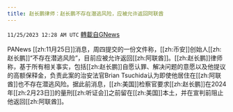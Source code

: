 ```yaml
---
title: 赵长鹏律师：赵长鹏不存在潜逃风险，应被允许返回阿联酋
---
```

`11/25/2023 12:28 AM UTC` [轉載自GNews](https://gnews.org/articles/2034721)

PANews [[zh:11月25日]]消息，周四提交的一份文件称，[[zh:币安]]创始人[[zh:赵长鹏]]“不存在潜逃风险”，目前应被允许返回[[zh:阿联酋]]。[[zh:赵长鹏]]律师称，基于所有相关事实，包括[[zh:赵长鹏]]自愿认罪、解决问题的意愿以及他提议的高额保释金，负责此案的治安法官Brian Tsuchida认为即使他居住在[[zh:阿联酋]]也不存在潜逃风险。据此前消息，[[zh:美国]]检察官要求[[zh:赵长鹏]]在2024年[[zh:2月23日]]的量刑[[zh:听证会]]之前留在[[zh:美国]]本土，并在宣判前阻止他返回[[zh:阿联酋]]。
